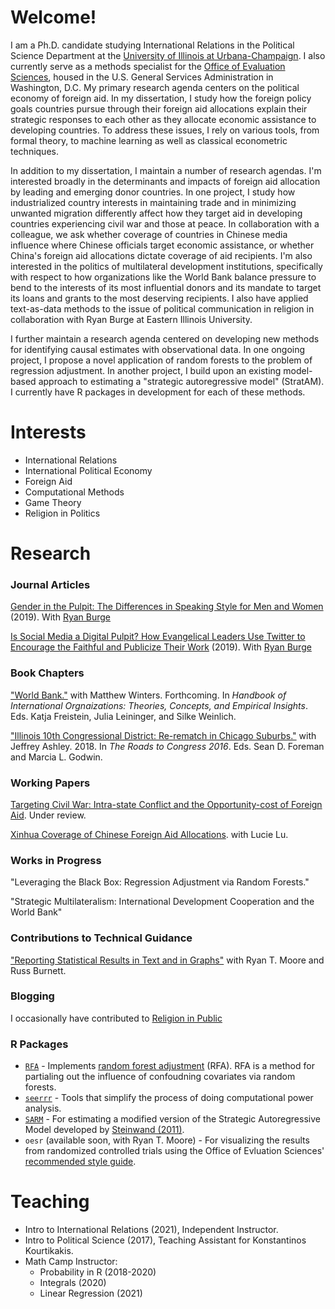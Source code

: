 # Welcome!
I am a Ph.D. candidate studying International Relations in the Political Science Department at the [University of Illinois at Urbana-Champaign](https://pol.illinois.edu/). I also currently serve as a methods specialist for the [Office of Evaluation Sciences](https://oes.gsa.gov/team/miles-williams/), housed in the U.S. General Services Administration in Washington, D.C. My primary research agenda centers on the political economy of foreign aid. In my dissertation, I study how the foreign policy goals countries pursue through their foreign aid allocations explain their strategic responses to each other as they allocate economic assistance to developing countries. To address these issues, I rely on various tools, from formal theory, to machine learning as well as classical econometric techniques. 

In addition to my dissertation, I maintain a number of research agendas. I'm interested broadly in the determinants and impacts of foreign aid allocation by leading and emerging donor countries. In one project, I study how industrialized country interests in maintaining trade and in minimizing unwanted migration differently affect how they target aid in developing countries experiencing civil war and those at peace. In collaboration with a colleague, we ask whether coverage of countries in Chinese media influence where Chinese officials target economic assistance, or whether China's foreign aid allocations dictate coverage of aid recipients. I'm also interested in the politics of multilateral development institutions, specifically with respect to how organizations like the World Bank balance pressure to bend to the interests of its most influential donors and its mandate to target its loans and grants to the most deserving recipients. I also have applied text-as-data methods to the issue of political communication in religion in collaboration with Ryan Burge at Eastern Illinois University.

I further maintain a research agenda centered on developing new methods for identifying causal estimates with observational data. In one ongoing project, I propose a novel application of random forests to the problem of regression adjustment. In another project, I build upon an existing model-based approach to estimating a "strategic autoregressive model" (StratAM). I currently have R packages in development for each of these methods.

# Interests

  - International Relations
  - International Political Economy
  - Foreign Aid
  - Computational Methods
  - Game Theory
  - Religion in Politics

# Research

### Journal Articles
[Gender in the Pulpit: The Differences in Speaking Style for Men and Women](http://ryanburge.net/wp-content/uploads/2019/06/JCR_Burge_Williams.pdf) (2019). With [Ryan Burge](http://ryanburge.net/)

[Is Social Media a Digital Pulpit? How Evangelical Leaders Use Twitter to Encourage the Faithful and Publicize Their Work](https://brill.com/view/journals/rmdc/8/3/article-p309_309.xml) (2019). With [Ryan Burge](http://ryanburge.net/)

### Book Chapters

["World Bank."](https://www.academia.edu/44436453/World_Bank) with Matthew Winters. Forthcoming. In *Handbook of International Orgnaizations: Theories, Concepts, and Empirical Insights*. Eds. Katja Freistein, Julia Leininger, and Silke Weinlich.

["Illinois 10th Congressional District: Re-rematch in Chicago Suburbs."](https://link.springer.com/chapter/10.1007/978-3-319-58094-4_9) with Jeffrey Ashley. 2018. In *The Roads to Congress 2016*. Eds. Sean D. Foreman and Marcia L. Godwin. 

### Working Papers
[Targeting Civil War: Intra-state Conflict and the Opportunity-cost of Foreign Aid](https://drive.google.com/file/d/1VvXKWfRHNoniKIT_C5DphOv-fZqRrnGi/view?usp=sharing). Under review.

[Xinhua Coverage of Chinese Foreign Aid Allocations](https://github.com/milesdwilliams15/Xinhwuan-News-Coverage-and-Chinese-Aid-Allocation/blob/master/draft1.pdf). with Lucie Lu.


### Works in Progress

"Leveraging the Black Box: Regression Adjustment via Random Forests."

"Strategic Multilateralism: International Development Cooperation and the World Bank"


### Contributions to Technical Guidance

["Reporting Statistical Results in Text and in Graphs"](https://oes.gsa.gov/assets/files/reporting-statistical-results.pdf) with Ryan T. Moore and Russ Burnett.


### Blogging
I occasionally have contributed to [Religion in Public](https://religioninpublic.blog/)

### R Packages

  - [`RFA`](https://github.com/milesdwilliams15/RFA) - Implements [random forest adjustment](https://rpubs.com/milesdwilliams15/rfa-vignette) (RFA). RFA is a method for partialing out the influence of confoudning covariates via random forests.
  - [`seerrr`](https://github.com/milesdwilliams15/seerrr) - Tools that simplify the process of doing computational power analysis.
  - [`SARM`](https://github.com/milesdwilliams15/SARM) - For estimating a modified version of the Strategic Autoregressive Model developed by [Steinwand (2011)](https://www.cambridge.org/core/journals/political-analysis/article/estimating-freeriding-behavior-the-stratam-model/0CBD6176E53848732CEC2C151A491212).
  - `oesr` (available soon, with Ryan T. Moore) - For visualizing the results from randomized controlled trials using the Office of Evluation Sciences' [recommended style guide](https://oes.gsa.gov/assets/files/reporting-statistical-results.pdf).

# Teaching

 - Intro to International Relations (2021), Independent Instructor.
 - Intro to Political Science (2017), Teaching Assistant for Konstantinos Kourtikakis.
 - Math Camp Instructor:
   - Probability in R (2018-2020)
   - Integrals (2020)
   - Linear Regression (2021)
